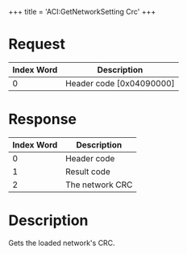 +++
title = 'ACI:GetNetworkSetting Crc'
+++

# Request

| Index Word | Description                |
|------------|----------------------------|
| 0          | Header code \[0x04090000\] |

# Response

| Index Word | Description     |
|------------|-----------------|
| 0          | Header code     |
| 1          | Result code     |
| 2          | The network CRC |

# Description

Gets the loaded network's CRC.